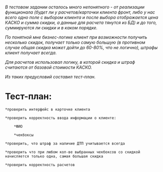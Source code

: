 *В тестовом задании осталось много непонятного - от реализации функционала (будет ли у расчетов/карточки клиента фронт, либо у нас всего одно поле с выбором клиента и после выбора отображается цена КАСКО и сумма скидки, а данные для расчета тянутся из БД) и до того, суммируются ли скидки и в каком порядке.*

*По понятной мне бизнес-логике клиент при возможности получить несколько скидок, получает только самую большую (в противном случае общая скидка может дойти до 60-80%, что не логично), штрафы клиент получает всегда.*

*Для расчетов использовал логику, в которой скидка и штраф считаются от базовой стоимости КАСКО.*

*Из таких предусловий составил тест-план.*




# Тест-план:

    *проверить интерфейс в карточке клиента

    *проверить корректность ввода информации о клиенте:

        *ФИО

        *чекбоксы
    
    *проверить, что штраф за наличие ДТП учитывается всегда

    *проверить что при любом кол-ве выбранных чекбоксов со скидкой начисляется только одна, самая большая скидка

    *проверить корректность расчетов
